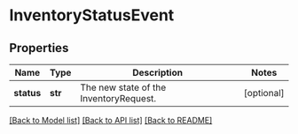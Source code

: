 # InventoryStatusEvent

## Properties
Name | Type | Description | Notes
------------ | ------------- | ------------- | -------------
**status** | **str** | The new state of the InventoryRequest. | [optional] 

[[Back to Model list]](../README.md#documentation-for-models) [[Back to API list]](../README.md#documentation-for-api-endpoints) [[Back to README]](../README.md)


